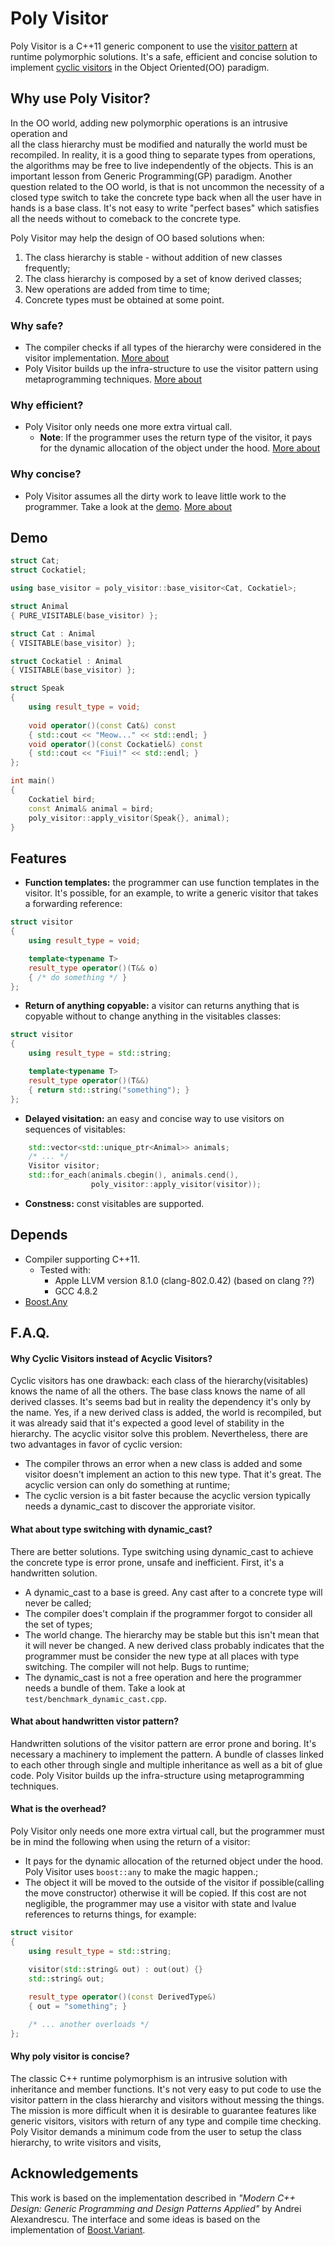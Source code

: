 # Poly Visitor

Poly Visitor is a C++11 generic component to use the [visitor pattern](https://en.wikipedia.org/wiki/Visitor_pattern) at
runtime polymorphic solutions. It's a safe, efficient and concise
solution to implement [cyclic visitors](#why-cyclic-visitors-instead-of-acyclic-visitors) in the Object Oriented(OO)
paradigm. 

## Why use Poly Visitor?
In the OO world, adding new polymorphic operations is an intrusive operation and  
all the class hierarchy must be modified and naturally the world must be recompiled. 
In reality, it is a good thing to separate types from operations, the algorithms 
may be free to live independently of the objects. This is an important lesson from Generic Programming(GP) paradigm.
Another question related to the OO world, is that is not uncommon the necessity of a closed type switch to take the concrete type back when all the user have in hands is a base class. It's not easy to write "perfect bases" which
satisfies all the needs without to comeback to the concrete type.

Poly Visitor may help the design of OO based solutions when:
1. The class hierarchy is stable - without addition of new classes frequently;
1. The class hierarchy is composed by a set of know derived classes;
1. New operations are added from time to time;
1. Concrete types must be obtained at some point.

### Why safe?
- The compiler checks if all types of the hierarchy were considered in the visitor implementation. [More about](#what-about-type-switching-with-dynamic_cast)
- Poly Visitor builds up the infra-structure to use the visitor pattern using metaprogramming techniques. [More about](#what-about-handwritten-vistor-pattern)

### Why efficient?
- Poly Visitor only needs one more extra virtual call.
  - **Note**: If the programmer uses the return type of the visitor, it pays for the dynamic allocation of the object under the hood. [More about](#what-is-the-overhead)
  
### Why concise?
- Poly Visitor assumes all the dirty work to leave little work to the programmer. Take a look at the [demo](#demo). [More about](#tell-me-more-why-poly-visitor-is-concise)

## Demo

```c++
struct Cat;
struct Cockatiel;

using base_visitor = poly_visitor::base_visitor<Cat, Cockatiel>;

struct Animal
{ PURE_VISITABLE(base_visitor) };

struct Cat : Animal
{ VISITABLE(base_visitor) };

struct Cockatiel : Animal
{ VISITABLE(base_visitor) };

struct Speak
{
    using result_type = void;
    
    void operator()(const Cat&) const 
    { std::cout << "Meow..." << std::endl; }    
    void operator()(const Cockatiel&) const
    { std::cout << "Fiui!" << std::endl; }
};

int main()
{
    Cockatiel bird;
    const Animal& animal = bird;
    poly_visitor::apply_visitor(Speak{}, animal);
}
```

## Features
* **Function templates:** the programmer can use function templates in the visitor. It's possible, for an example, to write a generic visitor that takes a forwarding reference:
```c++
struct visitor
{
    using result_type = void;

    template<typename T>
    result_type operator()(T&& o)
    { /* do something */ }
};
```
* **Return of anything copyable:** a visitor can returns anything that is copyable without to change anything in the visitables classes:
```c++
struct visitor
{
    using result_type = std::string;

    template<typename T>
    result_type operator()(T&&)
    { return std::string("something"); }
};
```
* **Delayed visitation:** an easy and concise way to use visitors on sequences of visitables:
```c++
    std::vector<std::unique_ptr<Animal>> animals;
    /* ... */
    Visitor visitor;
    std::for_each(animals.cbegin(), animals.cend(),
                  poly_visitor::apply_visitor(visitor));
```    
* **Constness:** const visitables are supported.

## Depends
* Compiler supporting C++11.
  * Tested with:
    * Apple LLVM version 8.1.0 (clang-802.0.42) (based on clang ??)
    * GCC 4.8.2
* [Boost.Any](http://www.boost.org/doc/libs/1_64_0/doc/html/any.html)

## F.A.Q.

#### Why Cyclic Visitors instead of Acyclic Visitors?
Cyclic visitors has one drawback: each class of the hierarchy(visitables) knows the name of all the others. The base class knows the name of all derived classes. It's seems bad but in reality the dependency it's only by the name. Yes, if a new derived class is added, the world is recompiled, but it was already said that it's expected a good level of stability in the hierarchy. The acyclic visitor solve this problem. Nevertheless, there are two advantages in favor of cyclic version:
* The compiler throws an error when a new class is added and some visitor doesn't implement an action to this new type. That it's great. The acyclic version can only do something at runtime;
* The cyclic version is a bit faster because the acyclic version typically needs a dynamic_cast to discover the approriate visitor.

#### What about type switching with dynamic_cast?
There are better solutions. Type switching using dynamic_cast to achieve the concrete type is error prone, unsafe and inefficient. First, it's a handwritten solution.
- A dynamic_cast to a base is greed. Any cast after to a concrete type will never be called;
- The compiler does't complain if the programmer forgot to consider all the set of types;
- The world change. The hierarchy may be stable but this isn't mean that it will never be changed. A new derived class probably indicates that the programmer must be consider the new type at all places with type switching. The compiler will not help. Bugs to runtime;
- The dynamic_cast is not a free operation and here the programmer needs a bundle of them. Take a look at `test/benchmark_dynamic_cast.cpp`.

#### What about handwritten vistor pattern?
Handwritten solutions of the visitor pattern are error prone and boring. It's necessary a machinery to implement the pattern. A bundle of classes linked to each other through single and multiple inheritance as well as a bit of glue code. Poly Visitor builds up the infra-structure using metaprogramming techniques.

#### What is the overhead?
Poly Visitor only needs one more extra virtual call, but the programmer must be in mind the following when using the return of a visitor:
  * It pays for the dynamic allocation of the returned object under the hood. Poly Visitor uses `boost::any` to make the magic happen.;
  * The object it will be moved to the outside of the visitor if possible(calling the move constructor) otherwise it will be copied.
If this cost are not negligible, the programmer may use a visitor with state and lvalue references to returns things, for example:
```c++
struct visitor
{
    using result_type = std::string;
    
    visitor(std::string& out) : out(out) {}
    std::string& out;

    result_type operator()(const DerivedType&)
    { out = "something"; }

    /* ... another overloads */
};
```

#### Why poly visitor is concise?
The classic C++ runtime polymorphism is an intrusive solution with inheritance and member functions. It's not very easy to put code to use the visitor pattern in the class hierarchy and visitors without messing the things. The mission is more difficult when it is desirable to guarantee features like generic visitors, visitors with return of any type and compile time checking. Poly Visitor demands a minimum code from the user to setup the class hierarchy, to write visitors and visits,


## Acknowledgements
This work is based on the implementation described in *"Modern C++ Design: Generic Programming and Design Patterns Applied"* by Andrei Alexandrescu. The interface and some ideas is based on the implementation of [Boost.Variant](http://www.boost.org/doc/libs/1_64_0/doc/html/variant.html).
